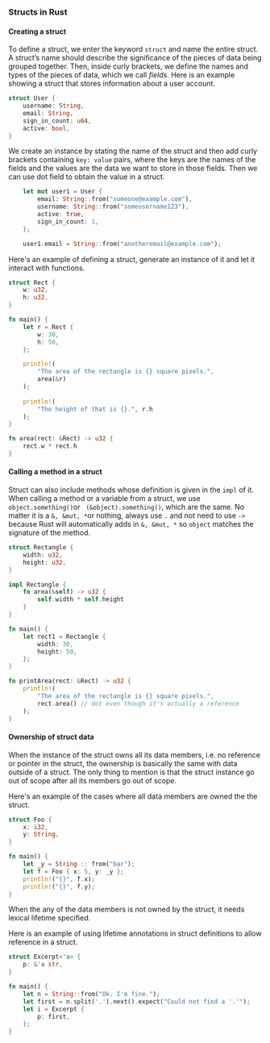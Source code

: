 ### Structs in Rust

#### Creating a struct

To define a struct, we enter the keyword `struct` and name the entire struct. A struct’s name should describe the significance of the pieces of data being grouped together. Then, inside curly brackets, we define the names and types of the pieces of data, which we call *fields*. Here is an example showing a struct that stores information about a user account.

```rust
struct User {
    username: String,
    email: String,
    sign_in_count: u64,
    active: bool,
}
```

We create an instance by stating the name of the struct and then add curly brackets containing `key: value` pairs, where the keys are the names of the fields and the values are the data we want to store in those fields.  Then we can use dot field to obtain the value in a struct.

```rust
    let mut user1 = User {
        email: String::from("someone@example.com"),
        username: String::from("someusername123"),
        active: true,
        sign_in_count: 1,
    };

    user1.email = String::from("anotheremail@example.com");
```

Here's an example of defining a struct, generate an instance of it and let it interact with functions.

```rust
struct Rect {
    w: u32,
    h: u32,
}

fn main() {
    let r = Rect {
        w: 30,
        h: 50,
    };

    println!(
        "The area of the rectangle is {} square pixels.",
        area(&r)
    );
    
    println!(
    	"The height of that is {}.", r.h
    );
}

fn area(rect: &Rect) -> u32 {
    rect.w * rect.h
}
```

#### Calling a method in a struct

Struct can also include methods whose definition is given in the ```impl``` of it.  When calling a method or a variable from a struct, we use ```object.something()```or ``` (&object).something()```, which are the same. No matter it is a ```&, &mut, *```or nothing, always use ```.``` and not need to use ```->``` because Rust will automatically adds in ```&, &mut, *``` so ```object``` matches the signature of the method. 

```rust
struct Rectangle {
    width: u32,
    height: u32,
}

impl Rectangle {
    fn area(&self) -> u32 {
        self.width * self.height
    }
}

fn main() {
    let rect1 = Rectangle {
        width: 30,
        height: 50,
    };
}

fn printArea(rect: &Rect) -> u32 {
    println!(
        "The area of the rectangle is {} square pixels.",
       	rect.area() // dot even though it's actually a reference
    );
}

```



#### Ownership of struct data

When the instance of the struct owns all its data members, i.e. no reference or pointer in the struct, the ownership is basically the same with data outside of a struct. The only thing to mention is that the struct instance go out of scope after all its members go out of scope.

Here's an example of the cases where all data members are owned the the struct.

```rust
struct Foo {
    x: i32,
    y: String,
}

fn main() {
    let _y = String :: from("bar");
    let f = Foo { x: 5, y: _y };
    println!("{}", f.x);
    println!("{}", f.y);
}
```

When the any of the data members is not owned by the struct, it needs lexical lifetime specified. 

Here is an example of using lifetime annotations in struct definitions to allow reference in a struct.

```rust
struct Excerpt<'a> {
    p: &'a str,
}

fn main() {
    let n = String::from("Ok. I'm fine.");
    let first = n.split('.').next().expect("Could not find a '.'");
    let i = Excerpt {
        p: first,
    };
}
```

